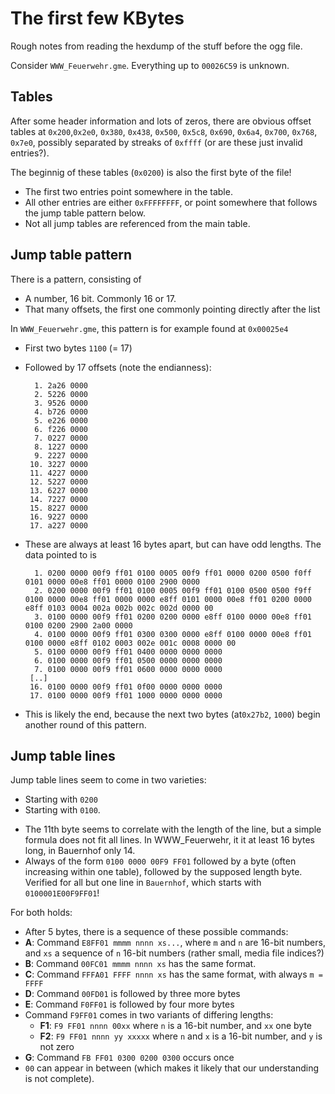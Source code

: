 The first few KBytes
====================

Rough notes from reading the hexdump of the stuff before the ogg file.

Consider `WWW_Feuerwehr.gme`. Everything up to `00026C59` is unknown.

Tables
------

After some header information and lots of zeros, there are obvious offset tables at `0x200`,`0x2e0`, `0x380`, `0x438`, `0x500`, `0x5c8`, `0x690`, `0x6a4`, `0x700`, `0x768`, `0x7e0`, possibly separated by streaks of `0xffff` (or are these just invalid entries?).

The beginnig of these tables (`0x0200`) is also the first byte of the file!

 * The first two entries point somewhere in the table.
 * All other entries are either `0xFFFFFFFF`, or point somewhere that follows the jump table pattern below.
 * Not all jump tables are referenced from the main table.

Jump table pattern
------------------

There is a pattern, consisting of
 * A number,  16 bit. Commonly 16 or 17.
 * That many offsets, the first one commonly pointing directly after the list

In `WWW_Feuerwehr.gme`, this pattern is for example found at `0x00025e4`
 * First two bytes `1100` (= 17)
 * Followed by 17 offsets (note the endianness):

         1. 2a26 0000
         2. 5226 0000
         3. 9526 0000
         4. b726 0000
         5. e226 0000
         6. f226 0000
         7. 0227 0000
         8. 1227 0000
         9. 2227 0000
        10. 3227 0000
        11. 4227 0000
        12. 5227 0000
        13. 6227 0000
        14. 7227 0000
        15. 8227 0000
        16. 9227 0000
        17. a227 0000

 * These are always at least 16 bytes apart, but can have odd lengths. The data pointed to is

         1. 0200 0000 00f9 ff01 0100 0005 00f9 ff01 0000 0200 0500 f0ff 0101 0000 00e8 ff01 0000 0100 2900 0000
         2. 0200 0000 00f9 ff01 0100 0005 00f9 ff01 0100 0500 0500 f9ff 0100 0000 00e8 ff01 0000 0000 e8ff 0101 0000 00e8 ff01 0200 0000 e8ff 0103 0004 002a 002b 002c 002d 0000 00
         3. 0100 0000 00f9 ff01 0200 0200 0000 e8ff 0100 0000 00e8 ff01 0100 0200 2900 2a00 0000
         4. 0100 0000 00f9 ff01 0300 0300 0000 e8ff 0100 0000 00e8 ff01 0100 0000 e8ff 0102 0003 002e 001c 0008 0000 00
         5. 0100 0000 00f9 ff01 0400 0000 0000 0000
         6. 0100 0000 00f9 ff01 0500 0000 0000 0000
         7. 0100 0000 00f9 ff01 0600 0000 0000 0000
        [..]
        16. 0100 0000 00f9 ff01 0f00 0000 0000 0000
        17. 0100 0000 00f9 ff01 1000 0000 0000 0000

  * This is likely the end, because the next two bytes (at`0x27b2`, `1000`) begin another round of this pattern.

Jump table lines
----------------

Jump table lines seem to come in two varieties:
 * Starting with `0200`
 * Starting with `0100`.
  - The 11th byte seems to correlate with the length of the line, but a simple formula does not fit all lines. In WWW_Feuerwehr, it it at least 16 bytes long, in Bauernhof only 14.
  - Always of the form `0100 0000 00F9 FF01` followed by a byte (often increasing within one table), followed by the supposed length byte. Verified for all but one line in `Bauernhof`, which starts with `0100001E00F9FF01`!

For both holds:
 * After 5 bytes, there is a sequence of these possible commands:
 * **A**: Command `E8FF01 mmmm nnnn xs...`, where `m` and `n` are 16-bit numbers, and `xs` a sequence of `n` 16-bit numbers (rather small, media file indices?)
 * **B**: Command `00FC01 mmmm nnnn xs` has the same format.
 * **C**: Command `FFFA01 FFFF nnnn xs` has the same format, with always `m = FFFF`
 * **D**: Command `00FD01` is followed by three more bytes
 * **E**: Command `F0FF01` is followed by four more bytes
 * Command `F9FF01` comes in two variants of differing lengths:
   - **F1**: `F9 FF01 nnnn 00xx` where `n` is a 16-bit number, and `xx` one byte
   - **F2**: `F9 FF01 nnnn yy xxxxx` where `n` and `x` is a 16-bit number, and `y` is not zero
 * **G**: Command `FB FF01 0300 0200 0300` occurs once
 * `00` can appear in between (which makes it likely that our understanding is not complete).

